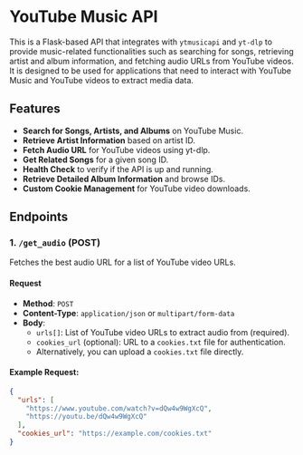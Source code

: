 # YouTube Music API

This is a Flask-based API that integrates with `ytmusicapi` and `yt-dlp` to provide music-related functionalities such as searching for songs, retrieving artist and album information, and fetching audio URLs from YouTube videos. It is designed to be used for applications that need to interact with YouTube Music and YouTube videos to extract media data.

## Features

- **Search for Songs, Artists, and Albums** on YouTube Music.
- **Retrieve Artist Information** based on artist ID.
- **Fetch Audio URL** for YouTube videos using yt-dlp.
- **Get Related Songs** for a given song ID.
- **Health Check** to verify if the API is up and running.
- **Retrieve Detailed Album Information** and browse IDs.
- **Custom Cookie Management** for YouTube video downloads.

## Endpoints

### 1. `/get_audio` (POST)

Fetches the best audio URL for a list of YouTube video URLs.

#### Request

- **Method**: `POST`
- **Content-Type**: `application/json` or `multipart/form-data`
- **Body**:
  - `urls[]`: List of YouTube video URLs to extract audio from (required).
  - `cookies_url` (optional): URL to a `cookies.txt` file for authentication.
  - Alternatively, you can upload a `cookies.txt` file directly.

#### Example Request:

```json
{
  "urls": [
    "https://www.youtube.com/watch?v=dQw4w9WgXcQ",
    "https://youtu.be/dQw4w9WgXcQ"
  ],
  "cookies_url": "https://example.com/cookies.txt"
}

